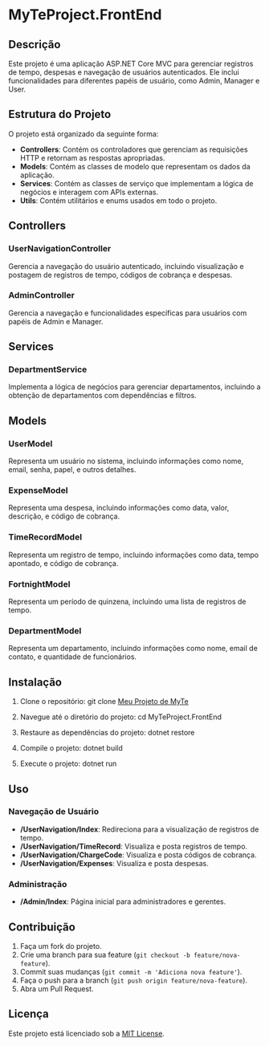 # MyTeProject.FrontEnd

## Descrição
Este projeto é uma aplicação ASP.NET Core MVC para gerenciar registros de tempo, despesas e navegação de usuários autenticados. Ele inclui funcionalidades para diferentes papéis de usuário, como Admin, Manager e User.

## Estrutura do Projeto
O projeto está organizado da seguinte forma:

- **Controllers**: Contém os controladores que gerenciam as requisições HTTP e retornam as respostas apropriadas.
- **Models**: Contém as classes de modelo que representam os dados da aplicação.
- **Services**: Contém as classes de serviço que implementam a lógica de negócios e interagem com APIs externas.
- **Utils**: Contém utilitários e enums usados em todo o projeto.

## Controllers

### UserNavigationController
Gerencia a navegação do usuário autenticado, incluindo visualização e postagem de registros de tempo, códigos de cobrança e despesas.

### AdminController
Gerencia a navegação e funcionalidades específicas para usuários com papéis de Admin e Manager.

## Services

### DepartmentService
Implementa a lógica de negócios para gerenciar departamentos, incluindo a obtenção de departamentos com dependências e filtros.

## Models

### UserModel
Representa um usuário no sistema, incluindo informações como nome, email, senha, papel, e outros detalhes.

### ExpenseModel
Representa uma despesa, incluindo informações como data, valor, descrição, e código de cobrança.

### TimeRecordModel
Representa um registro de tempo, incluindo informações como data, tempo apontado, e código de cobrança.

### FortnightModel
Representa um período de quinzena, incluindo uma lista de registros de tempo.

### DepartmentModel
Representa um departamento, incluindo informações como nome, email de contato, e quantidade de funcionários.

## Instalação

1. Clone o repositório:
git clone [Meu Projeto de MyTe](https://github.com/BrunaBaria/Estudos-Asp.Net-Impacta/tree/main/Projeto-final-MyTe)

2. Navegue até o diretório do projeto:
cd MyTeProject.FrontEnd

3. Restaure as dependências do projeto: 
dotnet restore

4. Compile o projeto:
dotnet build

5. Execute o projeto:
dotnet run

## Uso

### Navegação de Usuário
- **/UserNavigation/Index**: Redireciona para a visualização de registros de tempo.
- **/UserNavigation/TimeRecord**: Visualiza e posta registros de tempo.
- **/UserNavigation/ChargeCode**: Visualiza e posta códigos de cobrança.
- **/UserNavigation/Expenses**: Visualiza e posta despesas.

### Administração
- **/Admin/Index**: Página inicial para administradores e gerentes.

## Contribuição
1. Faça um fork do projeto.
2. Crie uma branch para sua feature (`git checkout -b feature/nova-feature`).
3. Commit suas mudanças (`git commit -m 'Adiciona nova feature'`).
4. Faça o push para a branch (`git push origin feature/nova-feature`).
5. Abra um Pull Request.

## Licença
Este projeto está licenciado sob a [MIT License](LICENSE).

